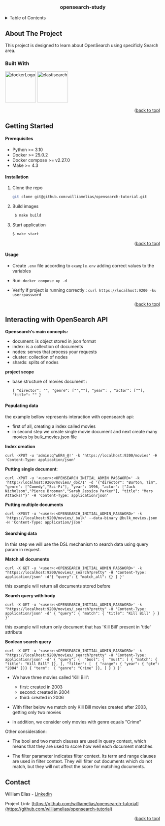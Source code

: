 <a name="readme-top"></a>

<!-- PROJECT LOGO -->
<br />
<div align="center">
  <a href="https://github.com/williamelias/opensearch-tutorial">
    <!-- <img src="images/logo.png" alt="Logo" width="80" height="80"> -->
  </a>

<h3 align="center">opensearch-study</h3>

</div>



<!-- TABLE OF CONTENTS -->
<details>
  <summary>Table of Contents</summary>
  <ol>
    <li>
      <a href="#about-the-project">About The Project</a>
      <ul>
        <li><a href="#built-with">Built With</a></li>
      </ul>
    </li>
    <li>
      <a href="#getting-started">Getting Started</a>
      <ul>
        <li><a href="#prerequisites">Prerequisites</a></li>
        <li><a href="#installation">Installation</a></li>
        <li><a href="#usage">Usage</a></li>
      </ul>
    </li>
    <li>
      <a href="#roadmap">Interacting with OpenSearch API</a>
      <ul>
        <li><a href="#Opensearch's main concepts"></a>Opensearch's main concepts</li>
        <li><a href="#Project Scope"></a>Project Scope</li>
        <li><a href="#Populating data"></a>Populating data</li>
        <li><a href="#Searching data"></a>Searching data</li>
      </ul>
    </li>
    <li><a href="#contact">Contact</a></li>
  </ol>
</details>



<!-- ABOUT THE PROJECT -->
## About The Project

This project is designed to learn about OpenSearch using specificly Search area.


### Built With

<div>
    <img src="https://www.docker.com/wp-content/uploads/2023/08/logo-guide-logos-2.svg" alt="dockerLogo" width="100"/>
    <img src="https://upload.wikimedia.org/wikipedia/commons/f/f4/Elasticsearch_logo.svg" alt="elastisearch" width="100"/>
</div>

<p align="right">(<a href="#readme-top">back to top</a>)</p>


<!-- GETTING STARTED -->
## Getting Started

#### Prerequisites

* Python >= 3.10
* Docker >= 25.0.2
* Docker compose >= v2.27.0
* Make >= 4.3

#### Installation


1. Clone the repo
   ```sh
   git clone git@github.com:williamelias/opensearch-tutorial.git
   ```
2. Build images
   ```sh
    $ make build
   ```
3. Start application
   ```sh
   $ make start
   ```


<p align="right">(<a href="#readme-top">back to top</a>)</p>


<!-- USAGE EXAMPLES -->
#### Usage

- Create `.env` file according to `example.env` adding correct values to the variables

- Run: `docker compose up -d`

- Verify if project is running correctly : `curl https://localhost:9200 -ku user:password`


<p align="right">(<a href="#readme-top">back to top</a>)</p>


## Interacting with OpenSearch API

**Opensearch's main concepts:**

- document: is object stored in json format
- index: is a collection of documents
- nodes: serves that process your requests
- cluster: collection of nodes
- shards: splits of nodes

**project scope**

- base structure of  movies document :

  `{
      "director": "",
      "genre": ["",""],
      "year": ,
      "actor": [""],
      "title": ""
  }`


#### Populating data

the example bellow represents interaction with opensearch api:

- first of all, creating a index called movies
- in second step we create single movie document and next create many movies by bulk_movies.json file

**Index creation**

`curl -XPUT -u 'admin:q^wER4_@!' -k 'https://localhost:9200/movies' -H 'Content-Type: application/json'`

**Putting single document**:

`curl -XPUT -u '<user>:<OPENSEARCH_INITIAL_ADMIN_PASSWORD>' -k  'http://localhost:9200/movies/_doc/1' -d '{"director": "Burton, Tim", "genre": ["Comedy","Sci-Fi"], "year": 1996, "actor": ["Jack Nicholson","Pierce Brosnan","Sarah Jessica Parker"], "title": "Mars Attacks!"}' -H 'Content-Type: application/json'`

**Putting multiple documents**

`curl -XPOST -u '<user>:<OPENSEARCH_INITIAL_ADMIN_PASSWORD>' -k 'https://localhost:9200/movies/_bulk' --data-binary @bulk_movies.json -H 'Content-Type: application/json'`


#### Searching data

In this step we will use the DSL mechanism to search data using query param in request.

**Match all documents**

  `curl -X GET -u '<user>:<OPENSEARCH_INITIAL_ADMIN_PASSWORD>' -k "https://localhost:9200/movies/_search?pretty" -H 'Content-Type: application/json' -d'{
    "query": {
      "match_all": {}
    }
  }'`

this example will return all documents stored before

**Search query with body**

  `curl -X GET -u '<user>:<OPENSEARCH_INITIAL_ADMIN_PASSWORD>' -k "https://localhost:9200/movies/_search?pretty" -H 'Content-Type: application/json' -d'
  {
    "query": {
      "match": {
        "title": "Kill Bill"
      }
    }
  }'`

this example will return only document that has 'Kill Bill' present in 'title' attribute



**Boolean search query**

`curl -X GET -u '<user>:<OPENSEARCH_INITIAL_ADMIN_PASSWORD>' -k "https://localhost:9200/movies/_search?pretty" -H 'Content-Type: application/json' -d'
  {
      "query": { 
          "bool": { 
          "must": [
              { "match": { "title": "Kill Bill" }},
          ],
          "filter": [ 
              { "range": { "year": { "gte": "2004" }}}
              { "term":  { "genre": "Crime" }},
          ]
          }
      }
  }'`

  - We have three movies called 'Kill Bill':
    - first: created in 2003
    - second: created in 2004
    - third: created in 2006
  
  - With filter below we match only Kill Bill movies created after 2003, getting only two movies

  - in addition, we consider only movies with genre equals "Crime"

  Other consideration:

  - The bool and two match clauses are used in query context, which means that they are used to score how well each document matches.

  - The filter parameter indicates filter context. Its term and range clauses are used in filter context. They will filter out documents which do not match, but they will not affect the score for matching documents.

<!-- CONTACT -->
## Contact

William Elias - [Linkedin](https://www.linkedin.com/in/william-a-101694102/)

Project Link: [https://github.com/williamelias/opensearch-tutorial](https://github.com/williamelias/opensearch-tutorial)

<p align="right">(<a href="#readme-top">back to top</a>)</p>


<!-- MARKDOWN LINKS & IMAGES -->
<!-- https://www.markdownguide.org/basic-syntax/#reference-style-links -->
[OpenSearch]: https://opensearch.org/platform/search/index.html

[aws openSearch]: https://github.com/johnny-chivers/amazon-opensearch-service
